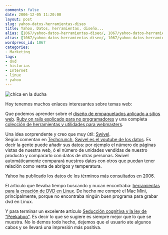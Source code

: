 ```yaml
---
comments: false
date: 2006-12-05 11:20:00
layout: post
slug: yahoo-datos-herramientas-diseo
title: Yahoo, Datos, herramientas, diseño...
alias: [1067/yahoo-datos-herramientas-diseo/, 1067/yahoo-datos-herramientas-diseo]
alias: [1067/yahoo-datos-herramientas-diseo/, 1067/yahoo-datos-herramientas-diseo]
wordpress_id: 1067
categories:
- Marketing
tags:
- dvd
- historias
- Internet
- linux
- yahoo
---
```


![chica en la ducha](http://jorgegorka.files.wordpress.com/showergirl.jpg)


Hoy tenemos muchos enlaces interesantes sobre temas web:  

Que podemos aprender sobre el [diseño de empaquetados aplicado a sitios web](http://www.digital-web.com/articles/packaging_design_for_webbased_products/).  [Ruby on rails explicado para no programadores](http://www.digital-web.com/articles/ruby_on_rails_for_the_rest_of_us/) y una completa [colección de herramientas y utilidades para webmasters](http://www.cuervoblanco.com/webmasters.html).




Una idea sorprendente y creo que muy útil: [Swivel](http://www.swivel.com/).  
Según comentan en [Techcrunch](http://www.techcrunch.com/), [Swivel es el youtube de los datos](http://www.techcrunch.com/2006/12/05/swivel-to-launch-this-week-communitize-your-data/).  Es decir la gente puede añadir sus datos: por ejemplo el número de páginas vistas de nuestra web, ó el número de unidades vendidas de nuestro producto y compararlo con datos de otras personas. Swivel automáticamente comparará nuestros datos con otros que puedan tener relación como venta de abrigos y temperatura. 




[Yahoo](http://www.yahoo.com/) ha publicado los datos de [los términos más consultados en 2006](http://f1.buzz.re2.yahoo.com/topsearches2006/lists/).




El artículo que llevaba tiempo buscando y nucan encontraba: [herramientas para la creación de DVD en Linux](http://www.jesusda.com/blog/index.php?id=9).  De hecho me compré el Mac Mini, principalmente, porque no encontraba ningún buen programa para grabar dvd en Linux.




Y para terminar un excelente artículo [Seducción cognitiva y la ley de "Peekaboo"](http://headrush.typepad.com/creating_passionate_users/2006/11/cognitive_seduc.html).  Es decir lo que se sugiere es siempre mejor que lo que se muestra.  No lo demos todo hecho, dejemos que el usuario ate algunos cabos y se llevará una impresión más positiva.

